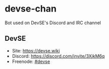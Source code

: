 # devse-chan

Bot used on DevSE's Discord and IRC channel

## DevSE

- Site: https://devse.wiki
- Discord: https://discord.com/invite/3XjkM6q
- Freenode: [#devse](https://webchat.freenode.net/?#devse)
